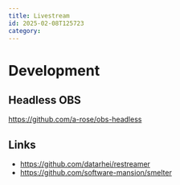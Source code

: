 ```yaml
---
title: Livestream
id: 2025-02-08T125723
category: 
---
```


# Development
## Headless OBS
https://github.com/a-rose/obs-headless

## Links
- https://github.com/datarhei/restreamer
- https://github.com/software-mansion/smelter 
